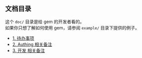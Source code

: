 ## 文档目录
这个 `doc/` 目录是给 gem 的开发者看的。  
如果你只想了解如何使用 gem，请参阅 `example/` 目录下提供的例子。

* [1. 待办事项](./1.TODO.md)
* [2. Authing 相关备注](./2.Authing.md)
* [3. 开发 相关备注](./3.Dev.md)
